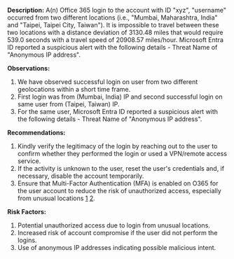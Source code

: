 
**Description:**
A(n) Office 365 login to the account with ID "xyz", "username" occurred from two different locations (i.e., "Mumbai, Maharashtra, India" and "Taipei, Taipei City, Taiwan"). It is impossible to travel between these two locations with a distance deviation of 3130.48 miles that would require 539.0 seconds with a travel speed of 20908.57 miles/hour. Microsoft Entra ID reported a suspicious alert with the following details - Threat Name of "Anonymous IP address".

**Observations:**
1. We have observed successful login on user from two different geolocations within a short time frame.
2. First login was from (Mumbai, India) IP and second successful login on same user from (Taipei, Taiwan) IP.
3. For the same user, Microsoft Entra ID reported a suspicious alert with the following details - Threat Name of "Anonymous IP address".

**Recommendations:**
1. Kindly verify the legitimacy of the login by reaching out to the user to confirm whether they performed the login or used a VPN/remote access service.
2. If the activity is unknown to the user, reset the user's credentials and, if necessary, disable the account temporarily.
3. Ensure that Multi-Factor Authentication (MFA) is enabled on O365 for the user account to reduce the risk of unauthorized access, especially from unusual locations [1](https://support.microsoft.com/en-us/office/set-up-your-microsoft-365-sign-in-for-multi-factor-authentication-ace1d096-61e5-449b-a875-58eb3d74de14) [2](https://learn.microsoft.com/en-us/microsoft-365/admin/security-and-compliance/set-up-multi-factor-authentication?view=o365-worldwide).

**Risk Factors:**
1. Potential unauthorized access due to login from unusual locations.
2. Increased risk of account compromise if the user did not perform the logins.
3. Use of anonymous IP addresses indicating possible malicious intent.
